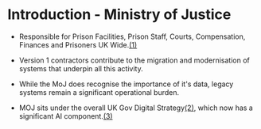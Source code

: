 # Introduction - Ministry of Justice

* Responsible for Prison Facilities, Prison Staff, Courts, Compensation, Finances and Prisoners UK Wide.[(1)](./references_1.md#ministry-of-justice/about)

* Version 1 contractors contribute to the migration and modernisation of systems that underpin all this activity.

* While the MoJ does recognise the importance of it's data, legacy systems remain a significant operational burden.

* MOJ sits under the overall UK Gov Digital Strategy[(2)](./references_1.md#state-of-digital-government-review), which now has a significant AI component.[(3)](./references_1.md#ai-playbook-for-the-uk-government)


